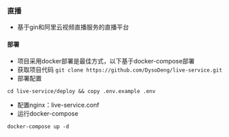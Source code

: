 ### 直播

- 基于gin和阿里云视频直播服务的直播平台

#### 部署

- 项目采用docker部署是最佳方式，以下基于docker-compose部署
- 获取项目代码
``` git clone https://github.com/DysoDeng/live-service.git ```
- 部署配置
```
cd live-service/deploy && copy .env.example .env
```
- 配置nginx：live-service.conf
- 运行docker-compose
```
docker-compose up -d
```